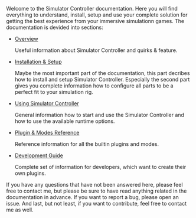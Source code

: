 Welcome to the Simulator Controller documentation. Here you will find everything to understand, install, setup and use your complete solution for getting the best experience from your immersive simulationn games. The documentation is devided into sections:

  - [Overview](*)
    
    Useful information about Simulator Controller and quirks & feature. 
  - [Installation & Setup](https://github.com/SeriousOldMan/Simulator-Controller/wiki/Installation-&-Setup)
    
    Maybe the most important part of the documentation, this part decribes how to install and setup Simulator Controller. Especially the second part gives you complete information how to configure all parts to be a perfect fit to your simulation rig.
  - [Using Simulator Controller](*)
    
    General information how to start and use the Simulator Controller and how to use the available runtime options.	
  - [Plugin & Modes Reference](*)
    
    Reference information for all the builtin plugins and modes.
  - [Development Guide](https://github.com/SeriousOldMan/Simulator-Controller/wiki/Development-Overview-&-Concepts)
    
    Complete set of information for developers, which want to create their own plugins.
  
If you have any questions that have not been answered here, please feel free to contact me, but please be sure to have read anything related in the documentation in advance. If you want to report a bug, please open an issue. And last, but not least, if you want to contribute, feel free to contact me as well.